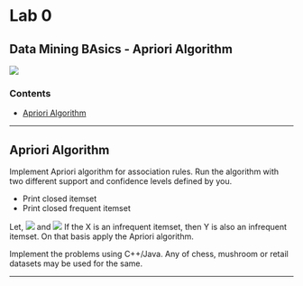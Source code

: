 # Lab 0
## Data Mining BAsics - Apriori Algorithm

![](https://img.shields.io/badge/language-C%2B%2B-ff69b4)

### Contents
* [Apriori Algorithm](#apri)

___

<a name="apri"></a>
## Apriori Algorithm
Implement Apriori algorithm for association rules. Run the algorithm with two different support and confidence levels defined by you.

* Print closed itemset
* Print closed frequent itemset

Let,
<img src="https://render.githubusercontent.com/render/math?math=Y\subseteq I">
and
<img src="https://render.githubusercontent.com/render/math?math=X\subseteq Y">
If the X is an infrequent itemset, then Y is also an infrequent itemset. On that basis apply the Apriori algorithm.

Implement the problems using C++/Java. Any of chess, mushroom or retail datasets may be used for the same.
___
